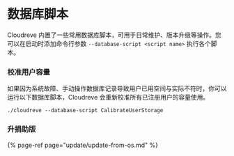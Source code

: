 # 数据库脚本

Cloudreve 内置了一些常用数据库脚本，可用于日常维护、版本升级等操作。您可以在启动时添加命令行参数 `--database-script <script name>` 执行各个脚本。

### 校准用户容量

如果因为系统故障、手动操作数据库记录导致用户已用空间与实际不符时，你可以运行以下数据库脚本，Cloudreve 会重新校准所有已注册用户的容量使用。

```text
./cloudreve --database-script CalibrateUserStorage
```

### 升捐助版

{% page-ref page="update/update-from-os.md" %}



